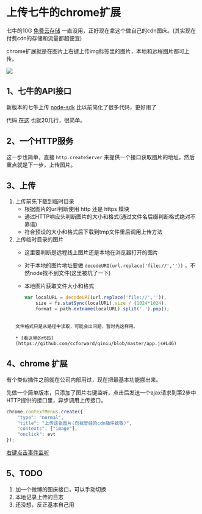 # 上传七牛的chrome扩展

七牛的10G [免费云存储](http://www.qiniu.com/pricing) 一直没用，正好现在拿这个做自己的cdn图床。(其实现在付费cdn的存储和流量都超便宜)

chrome扩展就是在图片上右键上传img标签里的图片，本地和远程图片都可上传。

![](http://7xiblh.com1.z0.glb.clouddn.com/img/ddf7dbaa21fb7d8ca004b5862e877ded.jpg)

## 1、七牛的API接口

新版本的七牛上传 [node-sdk](http://developer.qiniu.com/code/v6/sdk/nodejs.html#io-put) 比以前简化了很多代码，更好用了

代码 [在这](https://github.com/ccforward/qiniu/blob/master/api.js) 也就20几行，很简单。

## 2、一个HTTP服务

这一步也简单，直接 `http.createServer` 来提供一个接口获取图片的地址，然后重点就是下一步，上传图片。

## 3、上传

1. 上传前先下载到临时目录  
	* 根据图片的url判断使用 http 还是 https 模块
	* 通过HTTP响应头判断图片的大小和格式(通过文件名后缀判断格式绝对不靠谱)
	* 符合预设的大小和格式后下载到tmp文件里后调用上传方法
2. 上传临时目录的图片
	* 这里要判断是远程线上图片还是本地在浏览器打开的图片  
	* 对于本地的图片地址要做 `decodeURI(url.replace('file://',''))` ，不然node找不到文件(这里被坑了一下)  
	* 本地图片获取文件大小和格式

		```js
		var localURL = decodeURI(url.replace('file://','')),
  			size = fs.statSync(localURL).size / (1024*1024),
			format = path.extname(localURL).split('.').pop();
	```
	
	文件格式只是从路径中读取，可能会出问题，暂时先这样用。
	
	* [看这里的代码](https://github.com/ccforward/qiniu/blob/master/app.js#L46)

## 4、chrome 扩展
有个类似插件之前就在公司内部用过，现在把最基本功能挪出来。

先做一个简单版本，只添加了图片右键监听，点击后发送一个ajax请求到第2步中HTTP提供的接口里，异步调用上传接口。

```js
chrome.contextMenus.create({
    "type": "normal",
    "title": "上传这张图片(向我曾经的cdn插件致敬)",
    "contexts": ["image"],
    "onclick": evt
});
```
[右键点击事件监听](https://github.com/ccforward/qiniu/blob/master/chrome/background.js#L1)

## 5、TODO

1. 加一个微博的图床接口，可以手动切换
2. 本地记录上传的日志
3. 还没想，反正基本自己用

